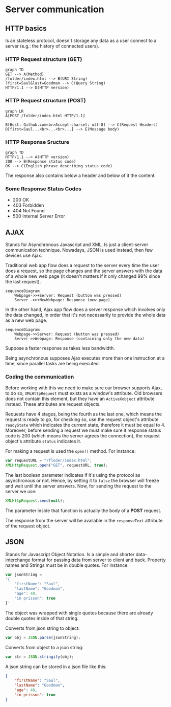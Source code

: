 # Server communication

## HTTP basics

Is an stateless protocol, doesn't storage any data as a user connect to a server (e.g.: the history of connected users).

### HTTP Request structure (GET)

```mermaid
graph TD
GET --> A(Method)
/folder/index.html --> B(URI String)
?first=Saul&last=Goodman --> C(Query String)
HTTP/1.1 --> D(HTTP version)
```

### HTTP Request structure (POST)

```mermaid
graph LR
A[POST /folder/index.html HTTP/1.1]

B[Host: Github.com<br>Accept-charset: utf-8] --> C(Request Headers)
D[first=Saul...<br>...<br>...] --> E(Message body)
```

### HTTP Response Sructure

```mermaid
graph TD
HTTP/1.1 --> A(HTTP version)
200 --> B(Response status code)
OK --> C(English phrase describing status code)
```

The response also contains below a header and below of it the content.


### Some Response Status Codes

- 200 OK
- 403 Forbidden
- 404 Not Found
- 500 Internal Server Error



## AJAX

Stands for Asynchronous Javascript and XML.
Is just a client-server communication technique.
Nowadays, JSON is used instead, then few devices use Ajax.

Traditional web app flow does a request to the server every time the user does a request, so the page changes and the server answers with the data of a whole new web page (it doesn't matters if it only changed 99% since the last request).

```mermaid
sequenceDiagram
	Webpage->>+Server: Request (button was pressed)
	Server ->>+NewWebpage: Response (new page)
```

In the other hand, Ajax app flow does a server response which involves only the data changed, in order that it's not necessarily to provide the whole data as a new web page.

```mermaid
sequenceDiagram
	Webpage->>Server: Request (button was pressed)
	Server->>Webpage: Response (containing only the new data)
```

Suppose a faster response as takes less bandwidth.

Being asynchronous supposes Ajax executes more than one instruction at a time, since parallel tasks are being executed.


### Coding the communication

Before working with this we need to make sure our browser supports Ajax, to do so, `XMLHttpRequest` must exists as a window's attribute. Old browsers does not contain this element, but they have an `ActiveXobject` attribute instead. These attributes are request objects.

Requests have 4 stages, being the fourth as the last one, which means the request is ready to go, for checking so, use the request object's attribute `readyState` which indicates the current state, therefore it must be equal to 4. 
Moreover, before sending a request we must make sure it response status code is 200 (which means the server agrees the connection), the request object's attribute `status` indicates it.


For making a request is used the `open()` method. For instance:

```js
var requestURL = "/floder/index.html";
XMLHttpRequest.open("GET", requestURL, true);
```

The last boolean parameter indicates if it's using the protocol as asynchronous or not.
Hence, by setting it to `false` the browser will freeze and wait until the server answers.
Now, for sending the request to the server we use:

```js
XMLHttpRequest.send(null);
```

The parameter inside that function is actually the body of a __POST__ request.

The response from the server will be available in the `responseText` attribute of the request object.


## JSON

Stands for Javascript Object Notation. Is a simple and shorter data-interchange format for passing data from server to client and back.
Property names and Strings must be in double quotes. For instance:

```js
var jsonString =
'{
	"firstName": "Saul",
	"lastName": "Goodman",
	"age": 48,
	"in prisson": true
}'
```

The object was wrapped with single quotes because there are already double quotes inside of that string.

Converts from json string to object:

```js
var obj = JSON.parse(jsonString);
```

Converts from object to a json string:

```js
var str = JSON.stringify(obj);
```

A json string can be stored in a json file like this:

```json
{
	"firstName": "Saul",
	"lastName": "Goodman",
	"age": 48,
	"in prisson": true
}
```
